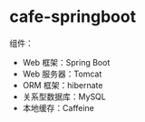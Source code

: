 # cafe-springboot

组件： 
- Web 框架：Spring Boot
- Web 服务器：Tomcat
- ORM 框架：hibernate
- 关系型数据库：MySQL
- 本地缓存：Caffeine